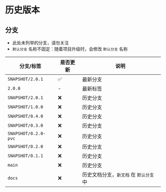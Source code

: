 # 历史版本

## 分支

- 此处未列举的分支，请勿关注
- `默认分支` 名称不固定：随着项目升级时，会修改 `默认分支` 名称

| 分支/标签                | 是否更新 | 说明                      |
|----------------------|------|-------------------------|
| `SNAPSHOT/2.0.1`     | ✅    | 最新分支                    |
| `2.0.0`              | -    | 最新标签                    |
| `SNAPSHOT/2.0.1`     | ❌    | 历史分支                    |
| `SNAPSHOT/1.0.0`     | ❌    | 历史分支                    |
| `SNAPSHOT/0.4.0`     | ❌    | 历史分支                    |
| `SNAPSHOT/0.3.0`     | ❌    | 历史分支                    |
| `SNAPSHOT/0.2.0-pvc` | ❌    | 历史分支                    |
| `SNAPSHOT/0.2.0`     | ❌    | 历史分支                    |
| `SNAPSHOT/0.1.1`     | ❌    | 历史分支                    |
| `main`               | ❌    | 历史分支                    |
| `docs`               | ❌    | 历史文档分支，`新文档` 在 `默认分支` 中 |
